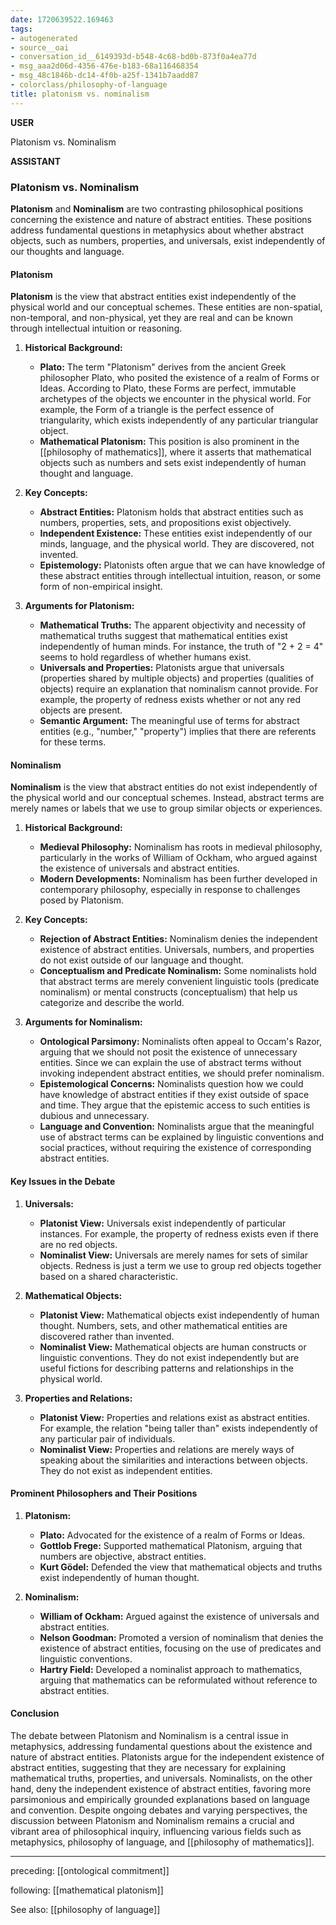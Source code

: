 ```yaml
---
date: 1720639522.169463
tags:
- autogenerated
- source__oai
- conversation_id__6149393d-b548-4c68-bd0b-873f0a4ea77d
- msg_aaa2d06d-4356-476e-b183-68a116468354
- msg_48c1846b-dc14-4f0b-a25f-1341b7aadd87
- colorclass/philosophy-of-language
title: platonism vs. nominalism
---
```


**USER**

Platonism vs. Nominalism


**ASSISTANT**

### Platonism vs. Nominalism

**Platonism** and **Nominalism** are two contrasting philosophical positions concerning the existence and nature of abstract entities. These positions address fundamental questions in metaphysics about whether abstract objects, such as numbers, properties, and universals, exist independently of our thoughts and language.

#### Platonism

**Platonism** is the view that abstract entities exist independently of the physical world and our conceptual schemes. These entities are non-spatial, non-temporal, and non-physical, yet they are real and can be known through intellectual intuition or reasoning.

1. **Historical Background:**
   - **Plato:** The term "Platonism" derives from the ancient Greek philosopher Plato, who posited the existence of a realm of Forms or Ideas. According to Plato, these Forms are perfect, immutable archetypes of the objects we encounter in the physical world. For example, the Form of a triangle is the perfect essence of triangularity, which exists independently of any particular triangular object.
   - **Mathematical Platonism:** This position is also prominent in the [[philosophy of mathematics]], where it asserts that mathematical objects such as numbers and sets exist independently of human thought and language.

2. **Key Concepts:**
   - **Abstract Entities:** Platonism holds that abstract entities such as numbers, properties, sets, and propositions exist objectively.
   - **Independent Existence:** These entities exist independently of our minds, language, and the physical world. They are discovered, not invented.
   - **Epistemology:** Platonists often argue that we can have knowledge of these abstract entities through intellectual intuition, reason, or some form of non-empirical insight.

3. **Arguments for Platonism:**
   - **Mathematical Truths:** The apparent objectivity and necessity of mathematical truths suggest that mathematical entities exist independently of human minds. For instance, the truth of "2 + 2 = 4" seems to hold regardless of whether humans exist.
   - **Universals and Properties:** Platonists argue that universals (properties shared by multiple objects) and properties (qualities of objects) require an explanation that nominalism cannot provide. For example, the property of redness exists whether or not any red objects are present.
   - **Semantic Argument:** The meaningful use of terms for abstract entities (e.g., "number," "property") implies that there are referents for these terms.

#### Nominalism

**Nominalism** is the view that abstract entities do not exist independently of the physical world and our conceptual schemes. Instead, abstract terms are merely names or labels that we use to group similar objects or experiences.

1. **Historical Background:**
   - **Medieval Philosophy:** Nominalism has roots in medieval philosophy, particularly in the works of William of Ockham, who argued against the existence of universals and abstract entities.
   - **Modern Developments:** Nominalism has been further developed in contemporary philosophy, especially in response to challenges posed by Platonism.

2. **Key Concepts:**
   - **Rejection of Abstract Entities:** Nominalism denies the independent existence of abstract entities. Universals, numbers, and properties do not exist outside of our language and thought.
   - **Conceptualism and Predicate Nominalism:** Some nominalists hold that abstract terms are merely convenient linguistic tools (predicate nominalism) or mental constructs (conceptualism) that help us categorize and describe the world.

3. **Arguments for Nominalism:**
   - **Ontological Parsimony:** Nominalists often appeal to Occam's Razor, arguing that we should not posit the existence of unnecessary entities. Since we can explain the use of abstract terms without invoking independent abstract entities, we should prefer nominalism.
   - **Epistemological Concerns:** Nominalists question how we could have knowledge of abstract entities if they exist outside of space and time. They argue that the epistemic access to such entities is dubious and unnecessary.
   - **Language and Convention:** Nominalists argue that the meaningful use of abstract terms can be explained by linguistic conventions and social practices, without requiring the existence of corresponding abstract entities.

#### Key Issues in the Debate

1. **Universals:**
   - **Platonist View:** Universals exist independently of particular instances. For example, the property of redness exists even if there are no red objects.
   - **Nominalist View:** Universals are merely names for sets of similar objects. Redness is just a term we use to group red objects together based on a shared characteristic.

2. **Mathematical Objects:**
   - **Platonist View:** Mathematical objects exist independently of human thought. Numbers, sets, and other mathematical entities are discovered rather than invented.
   - **Nominalist View:** Mathematical objects are human constructs or linguistic conventions. They do not exist independently but are useful fictions for describing patterns and relationships in the physical world.

3. **Properties and Relations:**
   - **Platonist View:** Properties and relations exist as abstract entities. For example, the relation "being taller than" exists independently of any particular pair of individuals.
   - **Nominalist View:** Properties and relations are merely ways of speaking about the similarities and interactions between objects. They do not exist as independent entities.

#### Prominent Philosophers and Their Positions

1. **Platonism:**
   - **Plato:** Advocated for the existence of a realm of Forms or Ideas.
   - **Gottlob Frege:** Supported mathematical Platonism, arguing that numbers are objective, abstract entities.
   - **Kurt Gödel:** Defended the view that mathematical objects and truths exist independently of human thought.

2. **Nominalism:**
   - **William of Ockham:** Argued against the existence of universals and abstract entities.
   - **Nelson Goodman:** Promoted a version of nominalism that denies the existence of abstract entities, focusing on the use of predicates and linguistic conventions.
   - **Hartry Field:** Developed a nominalist approach to mathematics, arguing that mathematics can be reformulated without reference to abstract entities.

#### Conclusion

The debate between Platonism and Nominalism is a central issue in metaphysics, addressing fundamental questions about the existence and nature of abstract entities. Platonists argue for the independent existence of abstract entities, suggesting that they are necessary for explaining mathematical truths, properties, and universals. Nominalists, on the other hand, deny the independent existence of abstract entities, favoring more parsimonious and empirically grounded explanations based on language and convention. Despite ongoing debates and varying perspectives, the discussion between Platonism and Nominalism remains a crucial and vibrant area of philosophical inquiry, influencing various fields such as metaphysics, philosophy of language, and [[philosophy of mathematics]].


---

preceding: [[ontological commitment]]  


following: [[mathematical platonism]]

See also: [[philosophy of language]]